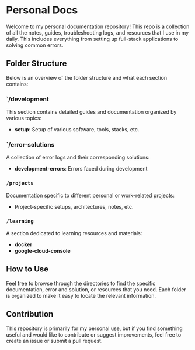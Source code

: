 # Personal Docs

Welcome to my personal documentation repository! This repo is a collection of all the notes, guides, troubleshooting logs, and resources that I use in my daily. This includes everything from setting up full-stack applications to solving common errors.

## Folder Structure

Below is an overview of the folder structure and what each section contains:
### `/development
This section contains detailed guides and documentation organized by various topics:
- **setup**: Setup of various software, tools, stacks, etc.
### `/error-solutions
A collection of error logs and their corresponding solutions:
- **development-errors**: Errors faced during development
### `/projects`
Documentation specific to different personal or work-related projects:
- Project-specific setups, architectures, notes, etc.
### `/learning`
A section dedicated to learning resources and materials:
- **docker**
- **google-cloud-console**

## How to Use

Feel free to browse through the directories to find the specific documentation, error and solution, or resources that you need. Each folder is organized to make it easy to locate the relevant information.

## Contribution

This repository is primarily for my personal use, but if you find something useful and would like to contribute or suggest improvements, feel free to create an issue or submit a pull request.

